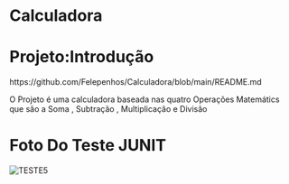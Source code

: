 # Calculadora
<h1>Projeto:Introdução</h1>https://github.com/Felepenhos/Calculadora/blob/main/README.md

O Projeto é uma calculadora baseada nas quatro Operações Matemátics que são a Soma , Subtração , Multiplicação e Divisão 


# Foto Do Teste JUNIT
![TESTE5](https://github.com/Felepenhos/Calculadora/assets/116446769/b64bdafc-f00d-4e88-9b0e-db51b6760601)

